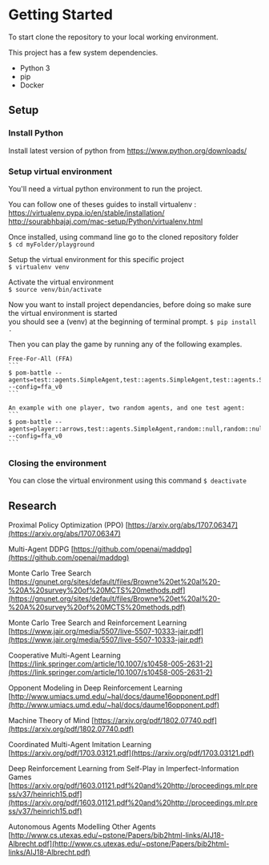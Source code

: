 # Getting Started

To start clone the repository to your local working environment.

This project has a few system dependencies.

* Python 3
* pip
* Docker

## Setup
  ### Install Python
  Install latest version of python from https://www.python.org/downloads/

  ### Setup virtual environment
  You'll need a virtual python environment to run the project.  

  You can follow one of theses guides to install virtualenv :
  https://virtualenv.pypa.io/en/stable/installation/
  http://sourabhbajaj.com/mac-setup/Python/virtualenv.html

  Once installed, using command line go to the cloned repository folder  
  ```$ cd myFolder/playground```  
    
  Setup the virtual environment for this specific project  
  ```$ virtualenv venv```
    
  Activate the virtual environment  
  ```$ source venv/bin/activate```  

  Now you want to install project dependancies, before doing so make sure the virtual environment is started  
  you should see a (venv) at the beginning of terminal prompt.
  ```$ pip install .```

  Then you can play the game by running any of the following examples.

    Free-For-All (FFA)
    ```
    $ pom-battle --agents=test::agents.SimpleAgent,test::agents.SimpleAgent,test::agents.SimpleAgent,test::agents.SimpleAgent --config=ffa_v0
    ```

    An example with one player, two random agents, and one test agent:
    ```
    $ pom-battle --agents=player::arrows,test::agents.SimpleAgent,random::null,random::null --config=ffa_v0
    ```

  ### Closing the environment
  You can close the virtual environment using this command
  ```$ deactivate```

## Research
  Proximal Policy Optimization (PPO) [https://arxiv.org/abs/1707.06347](https://arxiv.org/abs/1707.06347)

  Multi-Agent DDPG [https://github.com/openai/maddpg](https://github.com/openai/maddpg)

  Monte Carlo Tree Search [https://gnunet.org/sites/default/files/Browne%20et%20al%20-%20A%20survey%20of%20MCTS%20methods.pdf](https://gnunet.org/sites/default/files/Browne%20et%20al%20-%20A%20survey%20of%20MCTS%20methods.pdf)

  Monte Carlo Tree Search and Reinforcement Learning [https://www.jair.org/media/5507/live-5507-10333-jair.pdf](https://www.jair.org/media/5507/live-5507-10333-jair.pdf)

  Cooperative Multi-Agent Learning [https://link.springer.com/article/10.1007/s10458-005-2631-2](https://link.springer.com/article/10.1007/s10458-005-2631-2)

  Opponent Modeling in Deep Reinforcement Learning [http://www.umiacs.umd.edu/~hal/docs/daume16opponent.pdf](http://www.umiacs.umd.edu/~hal/docs/daume16opponent.pdf)

  Machine Theory of Mind [https://arxiv.org/pdf/1802.07740.pdf](https://arxiv.org/pdf/1802.07740.pdf)

  Coordinated Multi-Agent Imitation Learning [https://arxiv.org/pdf/1703.03121.pdf](https://arxiv.org/pdf/1703.03121.pdf)

  Deep Reinforcement Learning from Self-Play in
  Imperfect-Information Games [https://arxiv.org/pdf/1603.01121.pdf%20and%20http://proceedings.mlr.press/v37/heinrich15.pdf](https://arxiv.org/pdf/1603.01121.pdf%20and%20http://proceedings.mlr.press/v37/heinrich15.pdf)

  Autonomous Agents Modelling Other Agents [http://www.cs.utexas.edu/~pstone/Papers/bib2html-links/AIJ18-Albrecht.pdf](http://www.cs.utexas.edu/~pstone/Papers/bib2html-links/AIJ18-Albrecht.pdf)
